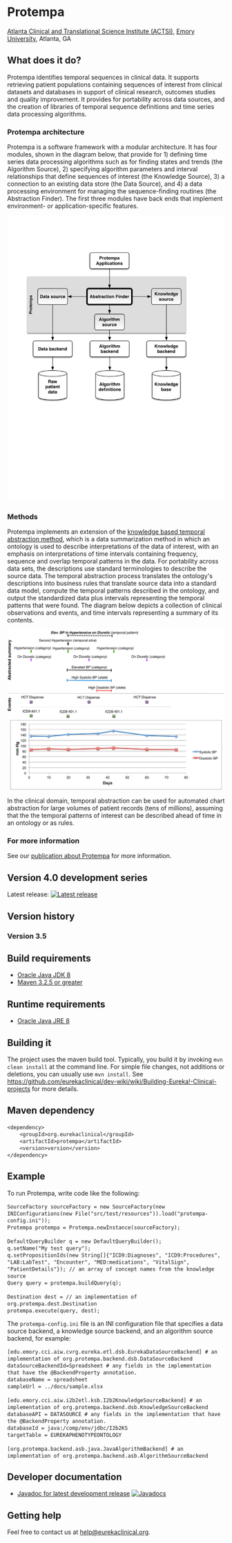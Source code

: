 # Protempa
[Atlanta Clinical and Translational Science Institute (ACTSI)](http://www.actsi.org), [Emory University](http://www.emory.edu), Atlanta, GA

## What does it do?
Protempa identifies temporal sequences in clinical data. It supports retrieving patient populations containing sequences of interest from clinical datasets and databases in support of clinical research, outcomes studies and quality improvement. It provides for portability across data sources, and the creation of libraries of temporal sequence definitions and time series data processing algorithms.

### Protempa architecture
Protempa is a software framework with a modular architecture. It has four modules, shown in the diagram below, that provide for 1)  defining time series data processing algorithms such as for finding states and trends (the Algorithm Source), 2) specifying algorithm parameters and interval relationships that define sequences of interest (the Knowledge Source), 3) a connection to an existing data store (the Data Source), and 4) a data processing environment for managing the sequence-finding routines (the Abstraction Finder). The first three modules have back ends that implement environment- or application-specific features.

![Protempa architecture](https://github.com/eurekaclinical/dev-wiki/blob/master/images/Protempa%20architecture.png)

### Methods
Protempa implements an extension of the [knowledge based temporal abstraction method](https://pdfs.semanticscholar.org/034c/09d382143cc392071ff2d47d2e95438d0bb4.pdf), which is a data summarization method in which an ontology is used to describe interpretations of the data of interest, with an emphasis on interpretations of time intervals containing frequency, sequence and overlap temporal patterns in the data. For portability across data sets, the descriptions use standard terminologies to describe the source data. The temporal abstraction process translates the ontology's descriptions into business rules that translate source data into a standard data model, compute the temporal patterns described in the ontology, and output the standardized data plus intervals representing the temporal patterns that were found. The diagram below depicts a collection of clinical observations and events, and time intervals representing a summary of its contents.

![Temporal abstraction example](https://github.com/eurekaclinical/dev-wiki/blob/master/images/BP%20figure.png)

In the clinical domain, temporal abstraction can be used for automated chart abstraction for large volumes of patient records (tens of millions), assuming that the the temporal patterns of interest can be described ahead of time in an ontology or as rules.

### For more information
See our [publication about Protempa](https://www.ncbi.nlm.nih.gov/pmc/articles/PMC1975802/) for more information.

## Version 4.0 development series
Latest release: [![Latest release](https://maven-badges.herokuapp.com/maven-central/org.eurekaclinical/protempa/badge.svg)](https://maven-badges.herokuapp.com/maven-central/org.eurekaclinical/protempa)

## Version history
### Version 3.5

## Build requirements
* [Oracle Java JDK 8](http://www.oracle.com/technetwork/java/javase/overview/index.html)
* [Maven 3.2.5 or greater](https://maven.apache.org)

## Runtime requirements
* [Oracle Java JRE 8](http://www.oracle.com/technetwork/java/javase/overview/index.html)

## Building it
The project uses the maven build tool. Typically, you build it by invoking `mvn clean install` at the command line. For simple file changes, not additions or deletions, you can usually use `mvn install`. See https://github.com/eurekaclinical/dev-wiki/wiki/Building-Eureka!-Clinical-projects for more details.

## Maven dependency
```
<dependency>
    <groupId>org.eurekaclinical</groupId>
    <artifactId>protempa</artifactId>
    <version>version</version>
</dependency>
```

## Example

To run Protempa, write code like the following:

```
SourceFactory sourceFactory = new SourceFactory(new INIConfigurations(new File("src/test/resources")).load("protempa-config.ini"));
Protempa protempa = Protempa.newInstance(sourceFactory);

DefaultQueryBuilder q = new DefaultQueryBuilder();
q.setName("My test query");
q.setPropositionIds(new String[]{"ICD9:Diagnoses", "ICD9:Procedures", "LAB:LabTest", "Encounter", "MED:medications", "VitalSign", "PatientDetails"}); // an array of concept names from the knowledge source
Query query = protempa.buildQuery(q);

Destination dest = // an implementation of org.protempa.dest.Destination
protempa.execute(query, dest);
```

The `protempa-config.ini` file is an INI configuration file that specifies a data source backend, a knowledge source backend, and an algorithm source backend, for example:
```
[edu.emory.cci.aiw.cvrg.eureka.etl.dsb.EurekaDataSourceBackend] # an implementation of org.protempa.backend.dsb.DataSourceBackend
dataSourceBackendId=Spreadsheet # any fields in the implementation that have the @BackendProperty annotation.
databaseName = spreadsheet
sampleUrl = ../docs/sample.xlsx

[edu.emory.cci.aiw.i2b2etl.ksb.I2b2KnowledgeSourceBackend] # an implementation of org.protempa.backend.dsb.KnowledgeSourceBackend
databaseAPI = DATASOURCE # any fields in the implementation that have the @BackendProperty annotation.
databaseId = java:/comp/env/jdbc/I2b2KS
targetTable = EUREKAPHENOTYPEONTOLOGY

[org.protempa.backend.asb.java.JavaAlgorithmBackend] # an implementation of org.protempa.backend.asb.AlgorithmSourceBackend
```
## Developer documentation
* [Javadoc for latest development release](http://javadoc.io/doc/org.eurekaclinical/protempa) [![Javadocs](http://javadoc.io/badge/org.eurekaclinical/protempa.svg)](http://javadoc.io/doc/org.eurekaclinical/protempa)

## Getting help
Feel free to contact us at help@eurekaclinical.org.

